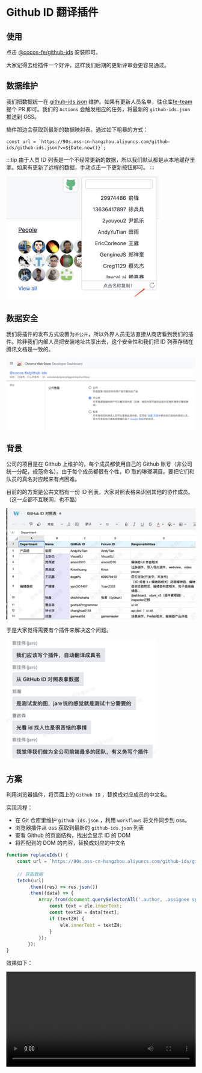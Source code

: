 # Github ID 翻译插件

## 使用

点击 [@cocos-fe/github-ids](https://chrome.google.com/webstore/detail/cocos-fegithub-ids/eidodebdpdgnbcphggoimbpohochfpoj/related?hl=zh-CN) 安装即可。

大家记得去给插件一个好评，这样我们后期的更新评审会更容易通过。

## 数据维护

我们把数据统一在 [github-ids.json](https://github.com/cocos-creator/fe-team/blob/main/projects/github-ids/github-ids.json) 维护。如果有更新人员名单，往仓库[fe-team](https://github.com/cocos-creator/fe-team) 提个 PR 即可。我们的 `Actions` 会触发相应的任务，将最新的 `github-ids.json` 推送到 OSS。

插件那边会获取到最新的数据映射表。通过如下粗暴的方式：

```
const url = `https://90s.oss-cn-hangzhou.aliyuncs.com/github-ids/github-ids.json?v=${Date.now()}`;
```

:::tip
由于人员 ID 列表是一个不经常更新的数据，所以我们默认都是从本地缓存里拿。如果有更新了远程的数据，手动点击一下更新按钮即可。
:::

<img width="407" alt="image" src="./1.png">

## 数据安全

我们将插件的发布方式设置为`不公开`，所以外界人员无法直接从商店看到我们的插件。除非我们内部人员把安装地址共享出去，这个安全性和我们把 ID 列表存储在腾讯文档是一致的。

![image](./2.png)

## 背景

公司的项目是在 Github 上维护的，每个成员都使用自己的 Github 账号（非公司统一分配，规范命名）。由于每个成员都很有个性，ID 取的琳瑯满目。要把它们和队员的真名对应起来有点困难。

目前的的方案是公共文档有一份 ID 列表，大家对照表格来识别其他的协作成员。（这一点都不互联网，也不酷）

<img width="600" src="./3.png" />

于是大家觉得需要有个插件来解决这个问题。

<img width="400" src="./4.png" />

## 方案

利用浏览器插件，将页面上的 `Github ID` ，替换成对应成员的中文名。

实现流程：

-   在 Git 仓库里维护 `github-ids.json` ，利用 `workflows` 将文件同步到 oss。
-   浏览器插件从 oss 获取到最新的 `github-ids.json` 列表
-   查看 Github 的页面结构，找出会显示 ID 的 DOM
-   将匹配到的 DOM 的内容，替换成对应的中文名

```js
function replaceIds() {
    const url = `https://90s.oss-cn-hangzhou.aliyuncs.com/github-ids/github-ids.json?v=${Date.now()}`;

    // 获取数据
    fetch(url)
        .then((res) => res.json())
        .then((data) => {
            Array.from(document.querySelectorAll('.author, .assignee span, .TimelineItem-body a span')).forEach((ele) => {
                const text = ele.innerText;
                const textZH = data[text];
                if (textZH) {
                    ele.innerText = textZH;
                }
            });
        });
}
```

效果如下：

<video width="100%" controls src="./github-ids.mov" />

我们替换了页面上原本显示 Github ID 的地方，展示为中文名称。并且在右上角放置了一个 ICON，点击可以展开/关闭一个 ID 列表。

列表支持按中文名搜索 ID，方便 `@` 其他成员。 点击 ID 或者中文名称都可以复制对应内容。

如果远程更新了数据，点击刷新按钮即可同步远程数据。

## 遇到的问题

Github 某些页面是以 SPA 的方式渲染，导致它进行路由切换的时候不会刷新页面，进而不能通过 onload 这样的方式来执行替换 ID 的逻辑。

而如果通过监听 `popstate` 事件，它无法捕获 `history.pushState() | history.replaceState()` ，所以此路不通（可能魔改可以）。

不过我们发现，Github 在路由切换时，有个进度条的呈现，于是我们通过监听这个进度条的 width 变化，如果达到 100% ，说明页面切换成功。

```js
function observerProgress() {
    const $progress = document.querySelector('.Progress-item');
    const callback = function (mutationsList) {
        for (let mutation of mutationsList) {
            if (mutation.type === 'attributes') {
                if ($progress.style.width === '100%') {
                    window.setTimeout(replaceIds, 200);
                }
            }
        }
    };

    const observer = new MutationObserver(callback);
    observer.observe($progress, { attributes: true });
    // observer.disconnect();
}
```
